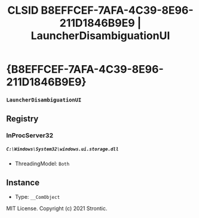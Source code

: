 ﻿---
title: "CLSID B8EFFCEF-7AFA-4C39-8E96-211D1846B9E9 | LauncherDisambiguationUI"
excerpt: What is COM-Object CLSID B8EFFCEF-7AFA-4C39-8E96-211D1846B9E9?
---

# {B8EFFCEF-7AFA-4C39-8E96-211D1846B9E9}

### `LauncherDisambiguationUI`

## Registry


### InProcServer32

##### `C:\Windows\System32\windows.ui.storage.dll`
* ThreadingModel: `Both`

## Instance

* Type: `__ComObject`

MIT License. Copyright (c) 2021 Strontic.


